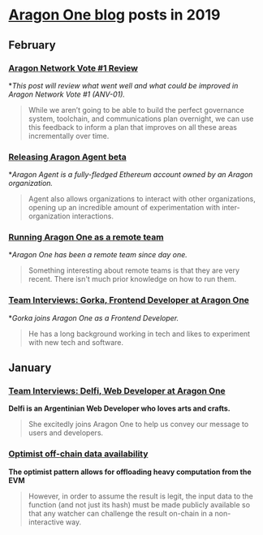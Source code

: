 # **[Aragon One blog](https://blog.aragon.one/)** posts in 2019

## February

### [**Aragon Network Vote #1 Review**](https://blog.aragon.one/aragon-network-vote-1-review/)
**This post will review what went well and what could be improved in Aragon Network Vote #1 (ANV-01).*

> While we aren’t going to be able to build the perfect governance system, toolchain, and communications plan overnight, we can use this feedback to inform a plan that improves on all these areas incrementally over time. 

### [**Releasing Aragon Agent beta**](https://blog.aragon.one/aragon-agent-beta-release/)
**Aragon Agent is a fully-fledged Ethereum account owned by an Aragon organization.*

> Agent also allows organizations to interact with other organizations, opening up an incredible amount of experimentation with inter-organization interactions.

### [**Running Aragon One as a remote team**](https://blog.aragon.one/running-aragon-one-as-a-remote-team/)
**Aragon One has been a remote team since day one.*

> Something interesting about remote teams is that they are very recent. There isn't much prior knowledge on how to run them.

### [**Team Interviews: Gorka, Frontend Developer at Aragon One**](https://blog.aragon.one/team-interviews-gorka-front-end-developer-at-aragon-one/)
**Gorka joins Aragon One as a Frontend Developer.*

> He has a long background working in tech and likes to experiment with new tech and software.

## January

### [**Team Interviews: Delfi, Web Developer at Aragon One**](https://blog.aragon.one/team-interviews-delfi-web-developer-at-aragon-one/)
**Delfi is an Argentinian Web Developer who loves arts and crafts.**

> She excitedly joins Aragon One to help us convey our message to users and developers.

### [**Optimist off-chain data availability**](http://blog.aragon.one/optimistic-meets-off-chain-data-availability/)
**The optimist pattern allows for offloading heavy computation from the EVM**

>  However, in order to assume the result is legit, the input data to the function (and not just its hash) must be made publicly available so that any watcher can challenge the result on-chain in a non-interactive way.
